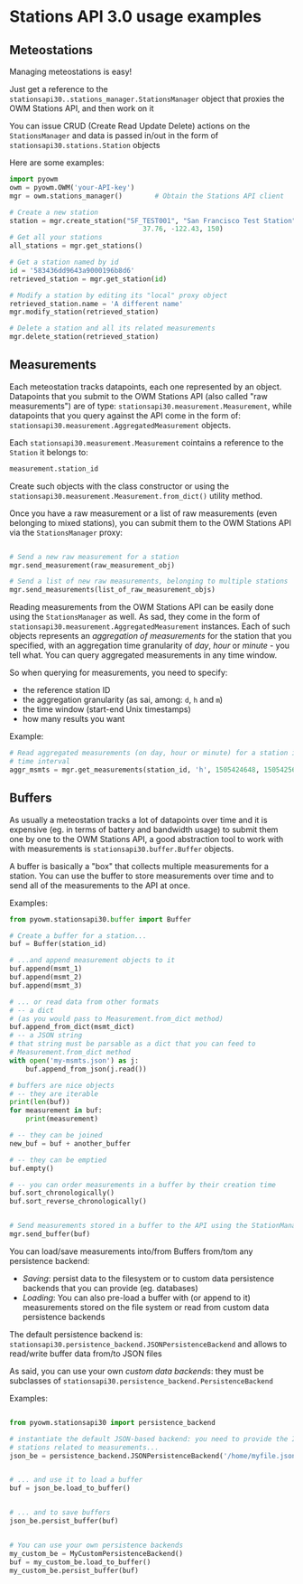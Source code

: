 # Stations API 3.0 usage examples


## Meteostations

Managing meteostations is easy!

Just get a reference to the `stationsapi30..stations_manager.StationsManager` 
object that proxies the OWM Stations API, and then work on it

You can issue CRUD (Create Read Update Delete) actions on the `StationsManager`
and data is passed in/out in the form of `stationsapi30.stations.Station` objects

Here are some examples:

```python
import pyowm
owm = pyowm.OWM('your-API-key')
mgr = owm.stations_manager()        # Obtain the Stations API client

# Create a new station
station = mgr.create_station("SF_TEST001", "San Francisco Test Station",
                                 37.76, -122.43, 150)
# Get all your stations
all_stations = mgr.get_stations()

# Get a station named by id
id = '583436dd9643a9000196b8d6'
retrieved_station = mgr.get_station(id)

# Modify a station by editing its "local" proxy object
retrieved_station.name = 'A different name'
mgr.modify_station(retrieved_station)

# Delete a station and all its related measurements
mgr.delete_station(retrieved_station)

```

## Measurements

Each meteostation tracks datapoints, each one represented by an object.
Datapoints that you submit to the OWM Stations API (also called "raw
measurements") are of type: `stationsapi30.measurement.Measurement`, while 
datapoints that you query against the API come in the form of:
 `stationsapi30.measurement.AggregatedMeasurement` objects.


Each `stationsapi30.measurement.Measurement` cointains a reference to the
`Station` it belongs to:

```python
measurement.station_id
```
  
Create such objects with the class constructor or using the
`stationsapi30.measurement.Measurement.from_dict()` utility method.


Once you have a raw measurement or a list of raw measurements (even belonging
to mixed stations), you can submit them to the OWM Stations API via 
the `StationsManager` proxy:


```python

# Send a new raw measurement for a station
mgr.send_measurement(raw_measurement_obj)

# Send a list of new raw measurements, belonging to multiple stations
mgr.send_measurements(list_of_raw_measurement_objs)
```

Reading measurements from the OWM Stations API can be easily done using the
`StationsManager` as well. As sad, they come in the form of 
`stationsapi30.measurement.AggregatedMeasurement` instances. Each of such
objects represents an *aggregation of measurements* for the station that you
specified, with an aggregation time granularity of *day*, *hour* or *minute* -
you tell what. You can query aggregated measurements in any time window.

So when querying for measurements, you need to specify:
  - the reference station ID
  - the aggregation granularity (as sai, among: `d`, `h` and `m`)
  - the time window (start-end Unix timestamps)
  - how many results you want

Example:

```python
# Read aggregated measurements (on day, hour or minute) for a station in a given
# time interval
aggr_msmts = mgr.get_measurements(station_id, 'h', 1505424648, 1505425648, limit=5)

```

## Buffers

As usually a meteostation tracks a lot of datapoints over time and it is expensive
(eg. in terms of battery and bandwidth usage) to submit them one by one to the
OWM Stations API, a good abstraction tool to work with with measurements is 
`stationsapi30.buffer.Buffer` objects.

A buffer is basically a "box" that collects multiple measurements for a station.
You can use the buffer to store measurements over time and to send all of the 
measurements to the API at once.

Examples:


```python
from pyowm.stationsapi30.buffer import Buffer

# Create a buffer for a station...
buf = Buffer(station_id)

# ...and append measurement objects to it
buf.append(msmt_1)
buf.append(msmt_2)
buf.append(msmt_3)

# ... or read data from other formats
# -- a dict
# (as you would pass to Measurement.from_dict method)
buf.append_from_dict(msmt_dict)
# -- a JSON string
# that string must be parsable as a dict that you can feed to
# Measurement.from_dict method
with open('my-msmts.json') as j:
    buf.append_from_json(j.read())

# buffers are nice objects
# -- they are iterable
print(len(buf))
for measurement in buf:
    print(measurement)

# -- they can be joined
new_buf = buf + another_buffer

# -- they can be emptied
buf.empty()

# -- you can order measurements in a buffer by their creation time
buf.sort_chronologically()
buf.sort_reverse_chronologically()


# Send measurements stored in a buffer to the API using the StationManager object
mgr.send_buffer(buf)
```

You can load/save measurements into/from Buffers from/tom any persistence backend:
  - *Saving*: persist data to the filesystem or to custom data persistence 
    backends that you can provide (eg. databases)
  - *Loading*: You can also pre-load a buffer with (or append to it) measurements 
    stored on the file system or read from custom data persistence backends

The default persistence backend is: `stationsapi30.persistence_backend.JSONPersistenceBackend` 
and allows to read/write buffer data from/to JSON files

As said, you can use your own *custom data backends*: they must be
subclasses of `stationsapi30.persistence_backend.PersistenceBackend`


Examples:

```python

from pyowm.stationsapi30 import persistence_backend

# instantiate the default JSON-based backend: you need to provide the ID of the 
# stations related to measurements...
json_be = persistence_backend.JSONPersistenceBackend('/home/myfile.json', station_id)


# ... and use it to load a buffer
buf = json_be.load_to_buffer()


# ... and to save buffers
json_be.persist_buffer(buf)


# You can use your own persistence backends
my_custom_be = MyCustomPersistenceBackend()
buf = my_custom_be.load_to_buffer()
my_custom_be.persist_buffer(buf)
```